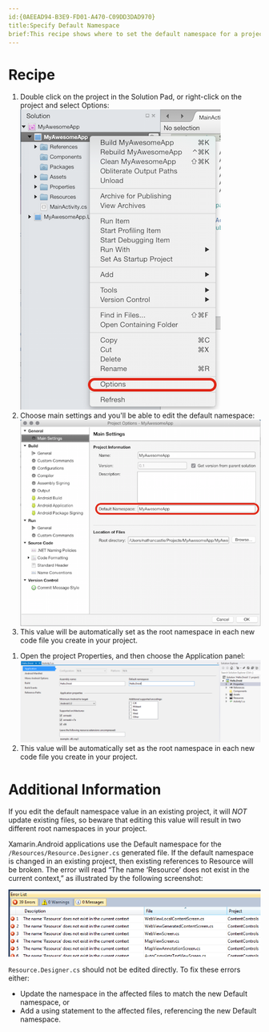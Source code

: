 ```yaml
---
id:{0AEEAD94-B3E9-FD01-A470-C09DD3DAD970}  
title:Specify Default Namespace  
brief:This recipe shows where to set the default namespace for a project.  
---
```


<a name="Recipe" class="injected"></a>


# Recipe

<ide name="xs">
  <ol>
    <li>Double click on the project in the <span class="UIItem">Solution Pad</span>, or right-click on the project and select <span class="UIItem">Options</span>: <img src="Images/DefaultNamespace1.png" /></li>
    <li>Choose main settings and you'll be able to edit the default namespace: <img src="Images/DefaultNamespace4.png" /></li>
    <li>This value will be automatically set as the root namespace in each new code file you create in your project.</li>
  </ol>
</ide>
<ide name="vs">
  <ol>
    <li>Open the project <span class="UIItem">Properties</span>, and then choose the <span class="UIItem">Application</span> panel: <img src="Images/DefaultNamespace3.png" /></li>
    <li>This value will be automatically set as the root namespace in each new code file you create in your project.</li>
  </ol>
</ide>

<a name="Additional_Information" class="injected"></a>


# Additional Information

If you edit the default namespace value in an existing project,
it will *NOT* update existing files, so beware that editing this value will result in two different
root namespaces in your project.

Xamarin.Android applications use the Default namespace for the `/Resources/Resource.Designer.cs` generated file. If the default namespace is
changed in an existing project, then existing references to Resource will be
broken. The error will read “The name ‘Resource’ does not exist in the current context,” as
illustrated by the following screenshot:

 [ ![](Images/DefaultNamespace2.png)](Images/DefaultNamespace2.png)

 `Resource.Designer.cs` should not be edited directly. To fix these errors
either:

-  Update the namespace in the affected files to match the new Default namespace, or
-  Add a using statement to the affected files, referencing the new Default namespace.